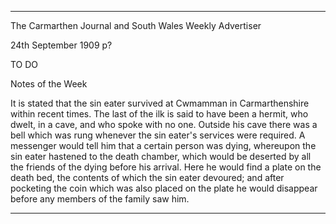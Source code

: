 

---

The Carmarthen Journal and South Wales Weekly Advertiser

24th September 1909
p?

TO DO

Notes of the Week

It is stated that the sin eater survived at Cwmamman in Carmarthenshire within recent times. The last of the ilk is said to have been a hermit, who dwelt, in a cave, and who spoke with no one. Outside his cave there was a bell which was rung whenever the sin eater's services were required. A messenger would tell him that a certain person was dying, whereupon the sin eater hastened to the death chamber, which would be deserted by all the friends of the dying before his arrival. Here he would find a plate on the death bed, the contents of which the sin eater devoured; and after pocketing the coin which was also placed on the plate he would disappear before any members of the family saw him.

---


